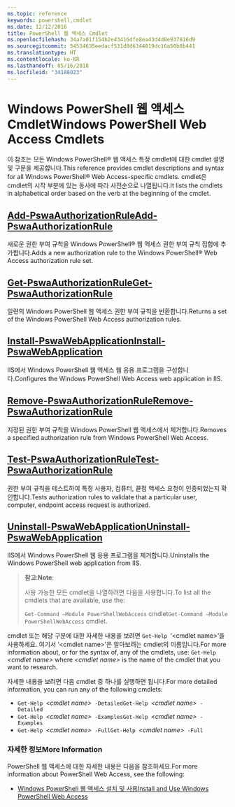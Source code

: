 ```yaml
---
ms.topic: reference
keywords: powershell,cmdlet
ms.date: 12/12/2016
title: PowerShell 웹 액세스 Cmdlet
ms.openlocfilehash: 34a7a01f154b2e43416dfe8ea43d4d8e937816d9
ms.sourcegitcommit: 54534635eedacf531d8d6344019dc16a50b8b441
ms.translationtype: HT
ms.contentlocale: ko-KR
ms.lasthandoff: 05/16/2018
ms.locfileid: "34188023"
---
```

# <a name="windows-powershell-web-access-cmdlets"></a><span data-ttu-id="847b3-103">Windows PowerShell 웹 액세스 Cmdlet</span><span class="sxs-lookup"><span data-stu-id="847b3-103">Windows PowerShell Web Access Cmdlets</span></span>

<span data-ttu-id="847b3-104">이 참조는 모든 Windows PowerShell® 웹 액세스 특정 cmdlet에 대한 cmdlet 설명 및 구문을 제공합니다.</span><span class="sxs-lookup"><span data-stu-id="847b3-104">This reference provides cmdlet descriptions and syntax for all Windows PowerShell® Web Access-specific cmdlets.</span></span> <span data-ttu-id="847b3-105">cmdlet은 cmdlet의 시작 부분에 있는 동사에 따라 사전순으로 나열됩니다.</span><span class="sxs-lookup"><span data-stu-id="847b3-105">It lists the cmdlets in alphabetical order based on the verb at the beginning of the cmdlet.</span></span>

## <a name="add-pswaauthorizationruleadd-pswaauthorizationrulemd"></a>[<span data-ttu-id="847b3-106">Add-PswaAuthorizationRule</span><span class="sxs-lookup"><span data-stu-id="847b3-106">Add-PswaAuthorizationRule</span></span>](add-pswaauthorizationrule.md)

<span data-ttu-id="847b3-107">새로운 권한 부여 규칙을 Windows PowerShell® 웹 액세스 권한 부여 규칙 집합에 추가합니다.</span><span class="sxs-lookup"><span data-stu-id="847b3-107">Adds a new authorization rule to the Windows PowerShell® Web Access authorization rule set.</span></span>

## <a name="get-pswaauthorizationruleget-pswaauthorizationrulemd"></a>[<span data-ttu-id="847b3-108">Get-PswaAuthorizationRule</span><span class="sxs-lookup"><span data-stu-id="847b3-108">Get-PswaAuthorizationRule</span></span>](get-pswaauthorizationrule.md)

<span data-ttu-id="847b3-109">일련의 Windows PowerShell 웹 액세스 권한 부여 규칙을 반환합니다.</span><span class="sxs-lookup"><span data-stu-id="847b3-109">Returns a set of the Windows PowerShell Web Access authorization rules.</span></span>

## <a name="install-pswawebapplicationinstall-pswawebapplicationmd"></a>[<span data-ttu-id="847b3-110">Install-PswaWebApplication</span><span class="sxs-lookup"><span data-stu-id="847b3-110">Install-PswaWebApplication</span></span>](install-pswawebapplication.md)

<span data-ttu-id="847b3-111">IIS에서 Windows PowerShell 웹 액세스 웹 응용 프로그램을 구성합니다.</span><span class="sxs-lookup"><span data-stu-id="847b3-111">Configures the Windows PowerShell Web Access web application in IIS.</span></span>

## <a name="remove-pswaauthorizationruleremove-pswaauthorizationrulemd"></a>[<span data-ttu-id="847b3-112">Remove-PswaAuthorizationRule</span><span class="sxs-lookup"><span data-stu-id="847b3-112">Remove-PswaAuthorizationRule</span></span>](remove-pswaauthorizationrule.md)

<span data-ttu-id="847b3-113">지정된 권한 부여 규칙을 Windows PowerShell 웹 액세스에서 제거합니다.</span><span class="sxs-lookup"><span data-stu-id="847b3-113">Removes a specified authorization rule from Windows PowerShell Web Access.</span></span>

## <a name="test-pswaauthorizationruletest-pswaauthorizationrulemd"></a>[<span data-ttu-id="847b3-114">Test-PswaAuthorizationRule</span><span class="sxs-lookup"><span data-stu-id="847b3-114">Test-PswaAuthorizationRule</span></span>](test-pswaauthorizationrule.md)

<span data-ttu-id="847b3-115">권한 부여 규칙을 테스트하여 특정 사용자, 컴퓨터, 끝점 액세스 요청이 인증되었는지 확인합니다.</span><span class="sxs-lookup"><span data-stu-id="847b3-115">Tests authorization rules to validate that a particular user, computer, endpoint access request is authorized.</span></span>

## <a name="uninstall-pswawebapplicationuninstall-pswawebapplicationmd"></a>[<span data-ttu-id="847b3-116">Uninstall-PswaWebApplication</span><span class="sxs-lookup"><span data-stu-id="847b3-116">Uninstall-PswaWebApplication</span></span>](uninstall-pswawebapplication.md)

<span data-ttu-id="847b3-117">IIS에서 Windows PowerShell 웹 응용 프로그램을 제거합니다.</span><span class="sxs-lookup"><span data-stu-id="847b3-117">Uninstalls the Windows PowerShell web application from IIS.</span></span>

><span data-ttu-id="847b3-118">**참고**:</span><span class="sxs-lookup"><span data-stu-id="847b3-118">**Note**:</span></span>
>
><span data-ttu-id="847b3-119">사용 가능한 모든 cmdlet을 나열하려면 다음을 사용합니다.</span><span class="sxs-lookup"><span data-stu-id="847b3-119">To list all the cmdlets that are available, use the:</span></span>
>
> <span data-ttu-id="847b3-120">`Get-Command –Module PowerShellWebAccess` cmdlet</span><span class="sxs-lookup"><span data-stu-id="847b3-120">`Get-Command –Module PowerShellWebAccess` cmdlet.</span></span>

<span data-ttu-id="847b3-121">cmdlet 또는 해당 구문에 대한 자세한 내용을 보려면 `Get-Help `‘&lt;cmdlet name&gt;’을 사용하세요. 여기서 ‘&lt;cmdlet name&gt;’은 알아보려는 cmdlet의 이름입니다.</span><span class="sxs-lookup"><span data-stu-id="847b3-121">For more information about, or for the syntax of, any of the cmdlets, use: `Get-Help `*&lt;cmdlet name&gt;* where *&lt;cmdlet name&gt;* is the name of the cmdlet that you want to research.</span></span>

<span data-ttu-id="847b3-122">자세한 내용을 보려면 다음 cmdlet 중 하나를 실행하면 됩니다.</span><span class="sxs-lookup"><span data-stu-id="847b3-122">For more detailed information, you can run any of the following cmdlets:</span></span>

- <span data-ttu-id="847b3-123">`Get-Help `*&lt;cmdlet name&gt;*` -Detailed`</span><span class="sxs-lookup"><span data-stu-id="847b3-123">`Get-Help `*&lt;cmdlet name&gt;*` -Detailed`</span></span>
- <span data-ttu-id="847b3-124">`Get-Help `*&lt;cmdlet name&gt;*` -Examples`</span><span class="sxs-lookup"><span data-stu-id="847b3-124">`Get-Help `*&lt;cmdlet name&gt;*` -Examples`</span></span>
- <span data-ttu-id="847b3-125">`Get-Help `*&lt;cmdlet name&gt;*` -Full`</span><span class="sxs-lookup"><span data-stu-id="847b3-125">`Get-Help `*&lt;cmdlet name&gt;*` -Full`</span></span>

### <a name="more-information"></a><span data-ttu-id="847b3-126">자세한 정보</span><span class="sxs-lookup"><span data-stu-id="847b3-126">More Information</span></span>

<span data-ttu-id="847b3-127">PowerShell 웹 액세스에 대한 자세한 내용은 다음을 참조하세요.</span><span class="sxs-lookup"><span data-stu-id="847b3-127">For more information about PowerShell Web Access, see the following:</span></span>

- [<span data-ttu-id="847b3-128">Windows PowerShell 웹 액세스 설치 및 사용</span><span class="sxs-lookup"><span data-stu-id="847b3-128">Install and Use Windows PowerShell Web Access</span></span>](../install-and-use-windows-powershell-web-access.md)
